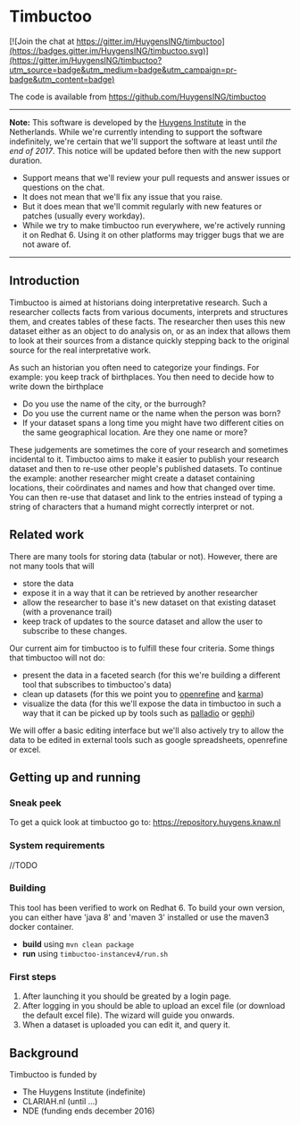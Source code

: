 # Timbuctoo

[![Join the chat at https://gitter.im/HuygensING/timbuctoo](https://badges.gitter.im/HuygensING/timbuctoo.svg)](https://gitter.im/HuygensING/timbuctoo?utm_source=badge&utm_medium=badge&utm_campaign=pr-badge&utm_content=badge)

The code is available from https://github.com/HuygensING/timbuctoo

---

**Note:** This software is developed by the [Huygens Institute](http://huygens.knaw.nl) in the Netherlands. 
While we're currently intending to support the software indefinitely, we're certain that we'll support the software at least until *the end of 2017*.
This notice will be updated before then with the new support duration.

 * Support means that we'll review your pull requests and answer issues or questions on the chat.
 * It does not mean that we'll fix any issue that you raise.
 * But it does mean that we'll commit regularly with new features or patches (usually every workday).
 * While we try to make timbuctoo run everywhere, we're actively running it on Redhat 6. Using it on other platforms may trigger bugs that we are not aware of.

---

## Introduction

Timbuctoo is aimed at historians doing interpretative research.
Such a researcher collects facts from various documents, interprets and structures them, and creates tables of these facts. 
The researcher then uses this new dataset either as an object to do analysis on, or as an index that allows them to look at their sources from a distance quickly stepping back to the original source for the real interpretative work.

As such an historian you often need to categorize your findings. 
For example: you keep track of birthplaces.
You then need to decide how to write down the birthplace
 - Do you use the name of the city, or the burrough? 
 - Do you use the current name or the name when the person was born?
 - If your dataset spans a long time you might have two different cities on the same geographical location. Are they one name or more?

These judgements are sometimes the core of your research and sometimes incidental to it.
Timbuctoo aims to make it easier to publish your research dataset and then to re-use other people's published datasets.
To continue the example: another researcher might create a dataset containing locations, their coördinates and names and how that changed over time. You can then re-use that dataset and link to the entries instead of typing a string of characters that a humand might correctly interpret or not.

## Related work
There are many tools for storing data (tabular or not). 
However, there are not many tools that will 
 - store the data
 - expose it in a way that it can be retrieved by another researcher
 - allow the researcher to base it's new dataset on that existing dataset (with a provenance trail)
 - keep track of updates to the source dataset and allow the user to subscribe to these changes.

Our current aim for timbuctoo is to fulfill these four criteria. Some things that timbuctoo will not do:

 - present the data in a faceted search (for this we're building a different tool that subscribes to timbuctoo's data)
 - clean up datasets (for this we point you to [openrefine](http://openrefine.org) and [karma](https://github.com/usc-isi-i2/Web-Karma))
 - visualize the data (for this we'll expose the data in timbuctoo in such a way that it can be picked up by tools such as [palladio](http://hdlab.stanford.edu/projects/palladio/) or [gephi](https://gephi.org/))

We will offer a basic editing interface but we'll also actively try to allow the data to be edited in external tools such as google spreadsheets, openrefine or excel.

## Getting up and running

### Sneak peek

To get a quick look at timbuctoo go to: https://repository.huygens.knaw.nl

### System requirements

//TODO

### Building

This tool has been verified to work on Redhat 6.
To build your own version, you can either have 'java 8' and 'maven 3' installed or use the maven3 docker container.

* **build** using `mvn clean package`
* **run** using `timbuctoo-instancev4/run.sh`

### First steps

1. After launching it you should be greated by a login page.
2. After logging in you should be able to upload an excel file (or download the default excel file). The wizard will guide you onwards.
3. When a dataset is uploaded you can edit it, and query it.

## Background

Timbuctoo is funded by

 * The Huygens Institute (indefinite)
 * CLARIAH.nl (until ...)
 * NDE (funding ends december 2016)

